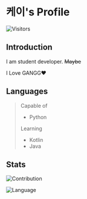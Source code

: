 # 케이's Profile

![Visitors](http://hits.dwyl.com/okay0325/Profile.svg)

## Introduction

I am student developer. ~~Maybe~~

I Love GANGG❤️ 
## Languages

> Capable of
> - Python
>
> Learning
> - Kotlin
> - Java

## Stats

![Contribution](https://github-readme-stats.vercel.app/api?username=okay0325&cache_seconds=1800&count_private=true&show_icons=true&theme=algolia&include_all_commits=true&count_private=true)

![Language](https://github-readme-stats.vercel.app/api/top-langs/?username=okay0325&cache_seconds=1800&theme=algolia)

